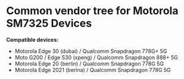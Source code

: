 # Common vendor tree for Motorola SM7325 Devices

**Compatible devices:**
- Motorola Edge 30 (dubai) / Qualcomm Snapdragon 778G+ 5G
- Moto G200 / Edge S30 (xpeng) / Qualcomm Snapdragon 888+ 5G
- Motorola Edge 20 (berlin) / Qualcomm Snapdragon 778G 5G
- Motorola Edge 2021 (berlna) / Qualcomm Snapdragon 778G 5G
